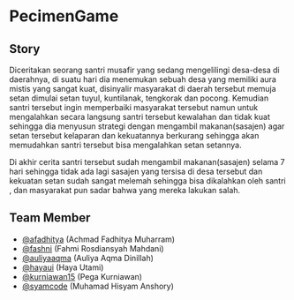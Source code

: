 # PecimenGame

## Story
Diceritakan seorang santri musafir yang sedang mengelilingi desa-desa di daerahnya, di
suatu hari dia menemukan sebuah desa yang memiliki aura mistis yang sangat kuat,
disinyalir masyarakat di daerah tersebut memuja setan dimulai setan tuyul, kuntilanak,
tengkorak dan pocong. Kemudian santri tersebut ingin memperbaiki masyarakat tersebut
namun untuk mengalahkan secara langsung santri tersebut kewalahan dan tidak kuat
sehingga dia menyusun strategi dengan mengambil makanan(sasajen) agar setan tersebut
kelaparan dan kekuatannya berkurang sehingga akan memudahkan santri tersebut bisa
mengalahkan setan setannya.

Di akhir cerita santri tersebut sudah mengambil makanan(sasajen) selama 7 hari sehingga
tidak ada lagi sasajen yang tersisa di desa tersebut dan kekuatan setan sudah sangat
melemah sehingga bisa dikalahkan oleh santri , dan masyarakat pun sadar bahwa yang
mereka lakukan salah.

## Team Member
- [@afadhitya](https://github.com/afadhitya) (Achmad Fadhitya Muharram)
- [@fashni](https://github.com/fashni) (Fahmi Rosdiansyah Mahdani)
- [@auliyaaqma](https://github.com/auliyaaqma) (Auliya Aqma Dinillah)
- [@hayaui](https://github.com/hayaui) (Haya Utami)
- [@kurniawan15](https://github.com/kurniawan15) (Pega Kurniawan)
- [@syamcode](https://github.com/syamcode) (Muhamad Hisyam Anshory)
